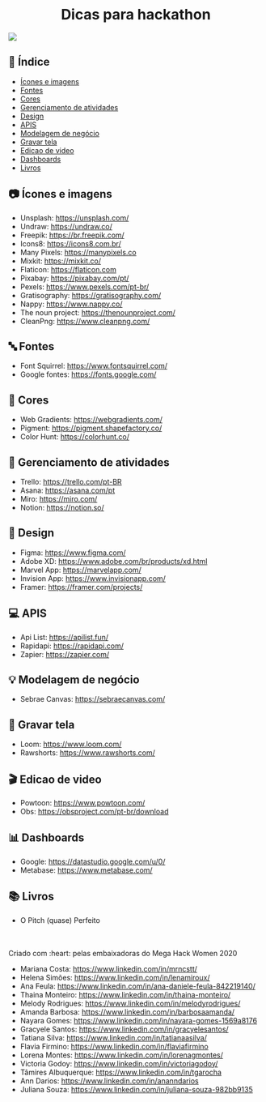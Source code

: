 <br />
    <h1 align="center">Dicas para hackathon</h1>
    
![](https://i.imgur.com/jUMM5Ia.png)
 

## :checkered_flag: Índice

* [Ícones e imagens](#camera-ícones-e-imagens)
* [Fontes](#abc-fontes)
* [Cores](#art-cores)
* [Gerenciamento de atividades](#file_folder-gerenciamento-de-atividades)
* [Design](#iphone-design)
* [APIS](#computer-apis)
* [Modelagem de negócio](#bulb-modelagem-de-negócio)
* [Gravar tela](#movie_camera-Gravar-tela)
* [Edicao de video](#clapper-Edicao-de-video)
* [Dashboards](#bar_chart-dashboard)
* [Livros](#books-livros)

## :camera: Ícones e imagens
 
 - Unsplash: https://unsplash.com/
 - Undraw: https://undraw.co/
 - Freepik: https://br.freepik.com/
 - Icons8: https://icons8.com.br/
 - Many Pixels: https://manypixels.co
 - Mixkit: https://mixkit.co/
 - Flaticon: https://flaticon.com
 - Pixabay: https://pixabay.com/pt/
 - Pexels: https://www.pexels.com/pt-br/
 - Gratisography: https://gratisography.com/
 - Nappy: https://www.nappy.co/
 - The noun project: https://thenounproject.com/
 - CleanPng: https://www.cleanpng.com/

## :abc: Fontes
 - Font Squirrel: https://www.fontsquirrel.com/
 - Google fontes: https://fonts.google.com/

## :art: Cores
 - Web Gradients: https://webgradients.com/
 - Pigment: https://pigment.shapefactory.co/
 - Color Hunt: https://colorhunt.co/

## :file_folder: Gerenciamento de atividades
 - Trello: https://trello.com/pt-BR
 - Asana: https://asana.com/pt
 - Miro: https://miro.com/
 - Notion: https://notion.so/


## :iphone: Design
- Figma: https://www.figma.com/
- Adobe XD: https://www.adobe.com/br/products/xd.html 
- Marvel App: https://marvelapp.com/
- Invision App: https://www.invisionapp.com/
- Framer: https://framer.com/projects/

## :computer: APIS
- Api List: https://apilist.fun/
- Rapidapi: https://rapidapi.com/
- Zapier: https://zapier.com/

## :bulb: Modelagem de negócio
 - Sebrae Canvas: https://sebraecanvas.com/

## :movie_camera: Gravar tela 

 - Loom: https://www.loom.com/
 - Rawshorts: https://www.rawshorts.com/
 
## :clapper: Edicao de video
 - Powtoon: https://www.powtoon.com/
 - Obs: https://obsproject.com/pt-br/download

## :bar_chart: Dashboards
 - Google: https://datastudio.google.com/u/0/
 - Metabase: https://www.metabase.com/

## :books: Livros
 - O Pitch (quase) Perfeito


<br>
<br>
Criado com :heart: pelas embaixadoras do Mega Hack Women 2020

 -  Mariana Costa:          https://www.linkedin.com/in/mrncstt/
 -  Helena Simões:          https://www.linkedin.com/in/lenamiroux/
 -  Ana Feula:              https://www.linkedin.com/in/ana-daniele-feula-842219140/
 -  Thaina Monteiro:        https://www.linkedin.com/in/thaina-monteiro/
 -  Melody Rodrigues:       https://www.linkedin.com/in/melodyrodrigues/
 -  Amanda Barbosa:         https://www.linkedin.com/in/barbosaamanda/
 -  Nayara Gomes:           https://www.linkedin.com/in/nayara-gomes-1569a8176
 -  Gracyele Santos:        https://www.linkedin.com/in/gracyelesantos/
 -  Tatiana Silva:          https://www.linkedin.com/in/tatianaasilva/
 -  Flavia Firmino:         https://www.linkedin.com/in/flaviafirmino
 -  Lorena Montes:          https://www.linkedin.com/in/lorenagmontes/
 -  Victoria Godoy:         https://www.linkedin.com/in/victoriagodoy/
 -  Tâmires Albuquerque:    https://www.linkedin.com/in/tgarocha
 -  Ann Darios:             https://www.linkedin.com/in/ananndarios
 -  Juliana Souza:          https://www.linkedin.com/in/juliana-souza-982bb9135
   
